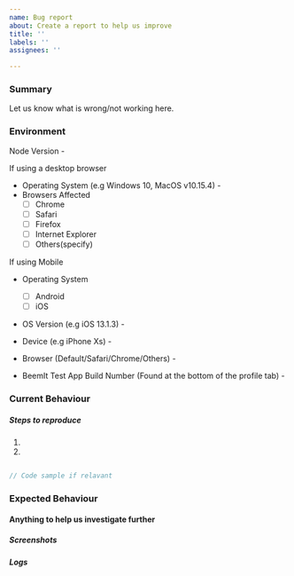 ```yaml
---
name: Bug report
about: Create a report to help us improve
title: ''
labels: ''
assignees: ''

---
```


### Summary 

Let us know what is wrong/not working here. 


### Environment 

Node Version - 

If using a desktop browser

- Operating System (e.g Windows 10, MacOS v10.15.4) - 
- Browsers Affected 
  - [ ] Chrome
  - [ ] Safari
  - [ ] Firefox
  - [ ] Internet Explorer
  - [ ] Others(specify)

If using Mobile 

- Operating System
  - [ ] Android
  - [ ] iOS

- OS Version (e.g iOS 13.1.3) -
- Device (e.g iPhone Xs) - 

- Browser (Default/Safari/Chrome/Others) - 
- BeemIt Test App Build Number (Found at the bottom of the profile tab) - 

### Current Behaviour



##### Steps to reproduce 

1. 

2. 

```javascript

// Code sample if relavant
```



### Expected Behaviour 





#### Anything to help us investigate further 

##### Screenshots 

##### Logs
